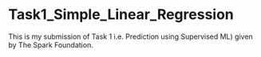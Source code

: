 # Task1_Simple_Linear_Regression
This is my submission of Task 1 i.e. Prediction using Supervised ML) given by The Spark Foundation.
